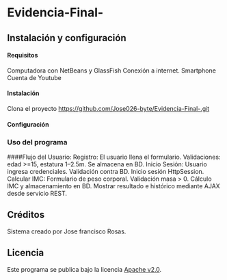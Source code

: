 # Evidencia-Final-
## Instalación y configuración
#### Requisitos
Computadora con NetBeans y GlassFish 
Conexión a internet. 
Smartphone  
Cuenta de Youtube
#### Instalación
Clona el proyecto
https://github.com/Jose026-byte/Evidencia-Final-.git
    

#### Configuración

### Uso del programa
####Flujo del Usuario:
Registro:
El usuario llena el formulario.
Validaciones: edad >=15, estatura 1–2.5m.
Se almacena en BD.
Inicio Sesión:
Usuario ingresa credenciales.
Validación contra BD.
Inicio sesión HttpSession.
Calcular IMC:
Formulario de peso corporal.
Validación masa > 0.
Cálculo IMC y almacenamiento en BD.
Mostrar resultado e histórico mediante AJAX desde servicio REST.

## Créditos
Sistema creado por Jose francisco Rosas.
## Licencia
Este programa se publica bajo la licencia [Apache v2.0](https://www.apache.org/licenses/LICENSE-2.0).
